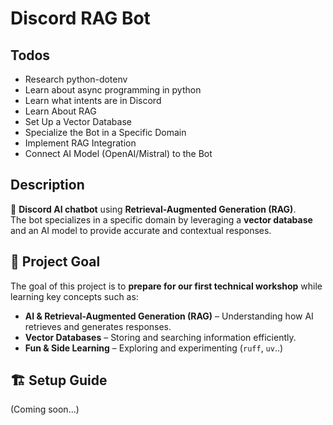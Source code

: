 # Discord RAG Bot

## Todos

- Research python-dotenv
- Learn about async programming in python
- Learn what intents are in Discord
- Learn About RAG
- Set Up a Vector Database
- Specialize the Bot in a Specific Domain
- Implement RAG Integration
- Connect AI Model (OpenAI/Mistral) to the Bot

## Description

🚀 **Discord AI chatbot** using **Retrieval-Augmented Generation (RAG)**.  
The bot specializes in a specific domain by leveraging a **vector database** and an AI model to provide accurate and contextual responses.

## 🌟 Project Goal

The goal of this project is to **prepare for our first technical workshop** while learning key concepts such as:

- **AI & Retrieval-Augmented Generation (RAG)** – Understanding how AI retrieves and generates responses.
- **Vector Databases** – Storing and searching information efficiently.
- **Fun & Side Learning** – Exploring and experimenting (`ruff`, `uv`..)

## 🏗️ Setup Guide

(Coming soon...)
